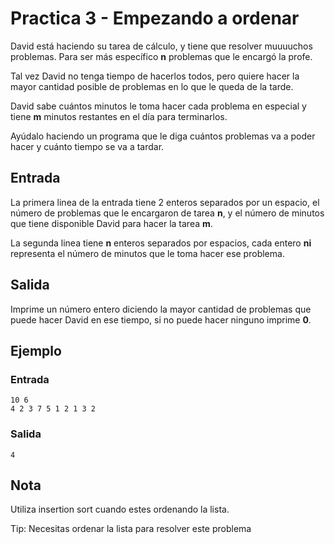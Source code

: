 # Practica 3 - Empezando a ordenar
David está haciendo su tarea de cálculo, y tiene que resolver muuuuchos problemas. Para ser más específico **n** problemas que le encargó la profe. 

Tal vez David no tenga tiempo de hacerlos todos, pero quiere hacer la mayor cantidad posible de problemas en lo que le queda de la tarde. 

David sabe cuántos minutos le toma hacer cada problema en especial y tiene **m** minutos restantes en el día para terminarlos.

Ayúdalo haciendo un programa que le diga cuántos problemas va a poder hacer y cuánto tiempo se va a tardar.

## Entrada
La primera linea de la entrada tiene 2 enteros separados por un espacio, el número de problemas que le encargaron de tarea **n**, y el número de minutos que tiene disponible David para hacer la tarea **m**.

La segunda linea tiene **n** enteros separados por espacios, cada entero **ni** representa el número de minutos que le toma hacer ese problema.

## Salida
Imprime un número entero diciendo la mayor cantidad de problemas que puede hacer David en ese tiempo, si no puede hacer ninguno imprime **0**.

## Ejemplo

### Entrada
```
10 6
4 2 3 7 5 1 2 1 3 2
```

### Salida
```
4
```

## Nota
Utiliza insertion sort cuando estes ordenando la lista.

Tip: Necesitas ordenar la lista para resolver este problema